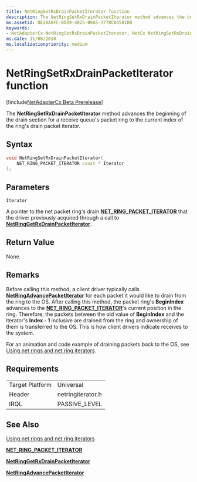 ```yaml
---
title: NetRingSetRxDrainPacketIterator function
description: The NetRingSetRxDrainPacketIterator method advances the beginning of the drain section for a receive queue's packet ring to the current index of the ring's drain packet iterator.
ms.assetid: DE28AAFC-BDD9-4025-B0A5-3778CA4581DB
keywords:
- NetAdapterCx NetRingSetRxDrainPacketIterator, NetCx NetRingSetRxDrainPacketIterator
ms.date: 11/08/2018
ms.localizationpriority: medium
---
```


# NetRingSetRxDrainPacketIterator function

[!include[NetAdapterCx Beta Prerelease](../netcx-beta-prerelease.md)]

The **NetRingSetRxDrainPacketIterator** method advances the beginning of the drain section for a receive queue's packet ring to the current index of the ring's drain packet iterator.

## Syntax

```cpp
void NetRingSetRxDrainPacketIterator(
    NET_RING_PACKET_ITERATOR const * Iterator
);
```

## Parameters

`Iterator`

A pointer to the net packet ring's drain [**NET_RING_PACKET_ITERATOR**](net-ring-packet-iterator.md) that the driver previously acquired through a call to [**NetRingGetRxDrainPacketIterator**](netringgetrxdrainpacketiterator.md).

## Return Value

None.

## Remarks

Before calling this method, a client driver typically calls [**NetRingAdvancePacketIterator**](netringadvancepacketiterator.md) for each packet it would like to drain from the ring to the OS. After calling this method, the packet ring's **BeginIndex** advances to the [**NET_RING_PACKET_ITERATOR**](net-ring-packet-iterator.md)'s current position in the ring. Therefore, the packets between the old value of **BeginIndex** and the iterator's **Index - 1** inclusive are drained from the ring and ownership of them is transferred to the OS. This is how client drivers indicate receives to the system.

For an animation and code example of draining packets back to the OS, see [Using net rings and net ring iterators](using-net-rings-and-net-ring-iterators.md).

## Requirements

|  |  |
| --- | --- |
| Target Platform | Universal |
| Header | netringiterator.h |
| IRQL | PASSIVE_LEVEL |

## See Also

[Using net rings and net ring iterators](using-net-rings-and-net-ring-iterators.md)

[**NET_RING_PACKET_ITERATOR**](net-ring-packet-iterator.md)

[**NetRingGetRxDrainPacketIterator**](netringgetrxdrainpacketiterator.md)

[**NetRingAdvancePacketIterator**](netringadvancepacketiterator.md)